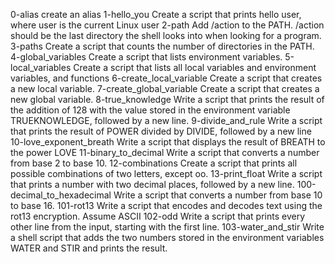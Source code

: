 0-alias
create an alias
1-hello_you
Create a script that prints hello user, where user is the current Linux user
2-path
Add /action to the PATH. /action should be the last directory the shell looks into when looking for a program.
3-paths
Create a script that counts the number of directories in the PATH.
4-global_variables
Create a script that lists environment variables.
5-local_variables
Create a script that lists all local variables and environment variables, and functions
6-create_local_variable
Create a script that creates a new local variable.
7-create_global_variable
Create a script that creates a new global variable.
8-true_knowledge
Write a script that prints the result of the addition of 128 with the value stored in the environment variable TRUEKNOWLEDGE, followed by a new line.
9-divide_and_rule
Write a script that prints the result of POWER divided by DIVIDE, followed by a new line
10-love_exponent_breath
Write a script that displays the result of BREATH to the power LOVE
11-binary_to_decimal
Write a script that converts a number from base 2 to base 10.
12-combinations
Create a script that prints all possible combinations of two letters, except oo.
13-print_float
Write a script that prints a number with two decimal places, followed by a new line.
100-decimal_to_hexadecimal
Write a script that converts a number from base 10 to base 16.
101-rot13
Write a script that encodes and decodes text using the rot13 encryption. Assume ASCII
102-odd
Write a script that prints every other line from the input, starting with the first line.
103-water_and_stir
Write a shell script that adds the two numbers stored in the environment variables WATER and STIR and prints the result.

